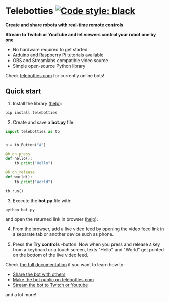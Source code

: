 # Telebotties [![Code style: black](https://img.shields.io/badge/code%20style-black-000000.svg)](https://github.com/psf/black)

<!-- start intro -->

**Create and share robots with real-time remote controls**

**Stream to Twitch or YouTube and let viewers control your robot one by one**

- No hardware required to get started
- [Arduino](https://docs.telebotties.com/arduino) and [Raspberry Pi](https://docs.telebotties.com/raspi) tutorials available
- OBS and Streamlabs compatible video source
- Simple open-source Python library

Check [telebotties.com](https://telebotties.com) for currently online bots!

<!-- end intro -->

## Quick start

<!-- start quickstart -->

1. Install the library ([help](https://docs.telebotties.com/install)):

```
pip install telebotties
```

2. Create and save a **bot.py** file:

```python
import telebotties as tb


b = tb.Button("A")

@b.on_press
def hello():
    tb.print("Hello")

@b.on_release
def world():
    tb.print("World")

tb.run()
```

3. Execute the **bot.py** file with:

```
python bot.py
```

and open the returned link in browser ([help](https://docs.telebotties.com/execute_help)).

4. From the browser, add a live video feed by opening the video feed link in a separate tab or another device such as phone.

5. Press the **Try controls** -button. Now when you press and release `A` key from a keyboard or a touch screen, texts "Hello" and "World" get printed on the bottom of the live video feed.

<!-- end quickstart -->

Check [the full documentation](https://docs.telebotties.com/quickstart) if you want to learn how to:

- [Share the bot with others](https://telebotties.com)
- [Make the bot public on telebotties.com](https://telebotties.com)
- [Stream the bot to Twitch or Youtube](https://telebotties.com)

and a lot more!